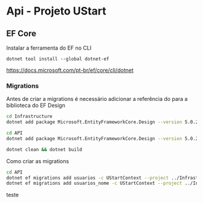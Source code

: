 # Api - Projeto UStart

## EF Core

Instalar a ferramenta do EF no CLI
```
dotnet tool install --global dotnet-ef
```
https://docs.microsoft.com/pt-br/ef/core/cli/dotnet

### Migrations

Antes de criar a migrations é necessário adicionar a referência do para a biblioteca do EF Design
```bash
cd Infrastructure 
dotnet add package Microsoft.EntityFrameworkCore.Design --version 5.0.2

cd API
dotnet add package Microsoft.EntityFrameworkCore.Design --version 5.0.2

dotnet clean && dotnet build
```

Como criar as migrations
```bash
cd API
dotnet ef migrations add usuarios -c UStartContext --project ../Infrastructure/Infrastructure.csproj
dotnet ef migrations add usuarios_nome -c UStartContext --project ../Infrastructure/Infrastructure.csproj
```



teste
